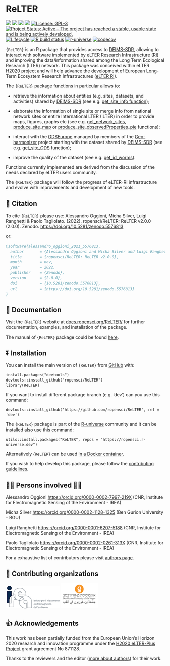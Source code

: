 ReLTER
================

<!-- README.md is generated from README.Rmd. Please edit that file -->
<!-- badges: start -->
<!-- other badges https://github.com/GuangchuangYu/badger -->
<!-- DOI badge -->

[![](https://img.shields.io/badge/doi-10.5281/zenodo.5576813-yellow.svg)](https://doi.org/10.5281/zenodo.5576813)
[![](https://img.shields.io/badge/devel%20version-2.0.0-blue.svg)](https://github.com/ropensci/ReLTER)
[![](https://img.shields.io/github/languages/code-size/ropensci/ReLTER.svg)](https://github.com/ropensci/ReLTER)
[![](https://img.shields.io/github/last-commit/ropensci/ReLTER.svg)](https://github.com/ropensci/ReLTER/commits/main)
[![License:
GPL-3](https://img.shields.io/badge/license-GPL--3-blue.svg)](https://cran.r-project.org/web/licenses/GPL-3)
[![Project Status: Active – The project has reached a stable, usable
state and is being actively
developed.](https://www.repostatus.org/badges/latest/active.svg)](https://www.repostatus.org/#active)
[![Lifecycle](https://lifecycle.r-lib.org/articles/figures/lifecycle-stable.svg)](https://lifecycle.r-lib.org/articles/stages.html#stable)
[![R build
status](https://github.com/rossellhayes/ipa/workflows/R-CMD-check/badge.svg)](https://github.com/rossellhayes/ipa/actions)
[![r-universe](https://ropensci.r-universe.dev/badges/ReLTER)](https://ropengov.r-universe.dev/)
[![codecov](https://codecov.io/gh/ropensci/ReLTER/branch/dev/graph/badge.svg)](https://codecov.io/gh/ropensci/ReLTER)
<!-- CRAN badges -->
<!-- [![](https://www.r-pkg.org/badges/version/ropensci/ReLTER?color=orange)](https://cran.r-project.org/package=ropensci/ReLTER) -->
<!-- [![CRAN checks](https://cranchecks.info/badges/summary/ReLTER)](https://cran.r-project.org/web/checks/check_results_ReLTER.html) -->
<!-- [![](http://cranlogs.r-pkg.org/badges/last-month/badger?color=green)](https://cran.r-project.org/package=badger) -->
<!-- [![Rdoc](https://www.rdocumentation.org/badges/version/ReLTER)](https://www.rdocumentation.org/packages/ReLTER) -->
<!-- badges: end -->

`{ReLTER}` is an R package that provides access to
[DEIMS-SDR](https://deims.org/), allowing to interact with software
implemented by eLTER Research Infrastructure (RI) and improving the
data/information shared among the Long Term Ecological Research (LTER)
network. This package was conceived within eLTER H2020 project and will
help advance the development of European Long-Term Ecosystem Research
Infrastructures ([eLTER RI](https://elter-ri.eu)).

The `{ReLTER}` package functions in particular allows to:

-   retrieve the information about entities (e.g. sites, datasets, and
    activities) shared by [DEIMS-SDR](https://deims.org/) (see e.g.
    [get_site_info
    function](https://docs.ropensci.org/ReLTER/reference/get_site_info.html));

-   elaborate the information of single site or merge info from national
    network sites or entire International LTER (ILTER) in order to
    provide maps, figures, graphs etc (see e.g.
    [get_network_sites](https://docs.ropensci.org/ReLTER/reference/get_network_sites.html),
    [produce_site_map](https://docs.ropensci.org/ReLTER/reference/produce_site_map.html)
    or
    [produce_site_observedProperties_pie](https://docs.ropensci.org/ReLTER/reference/produce_site_observedProperties_pie.html)
    functions);

-   interact with the [ODSEurope](maps.opendatascience.eu) managed by
    members of the
    [Geo-harmonizer](https://opendatascience.eu/geoharmonizer-project/)
    project starting with the dataset shared by
    [DEIMS-SDR](https://deims.org/) (see e.g.
    [get_site_ODS](https://docs.ropensci.org/ReLTER/reference/get_site_ODS.html)
    function);

-   improve the quality of the dataset (see e.g.
    [get_id_worms](https://docs.ropensci.org/ReLTER/reference/get_id_worms.html)).

Functions currently implemented are derived from the discussion of the
needs declared by eLTER users community.

The `{ReLTER}` package will follow the progress of eLTER-RI
infrastructure and evolve with improvements and development of new
tools.

<!-- about the icons https://github.com/ikatyang/emoji-cheat-sheet -->

## :notebook_with_decorative_cover: Citation

To cite `{ReLTER}` please use: Alessandro Oggioni, Micha Silver, Luigi
Ranghetti & Paolo Tagliolato. (2022). ropensci/ReLTER: ReLTER v2.0.0
(2.0.0). Zenodo. <https://doi.org/10.5281/zenodo.5576813>

or:

``` bibtex
@software{alessandro_oggioni_2021_5576813,
  author       = {Alessandro Oggioni and Micha Silver and Luigi Ranghetti and Paolo Tagliolato},
  title        = {ropensci/ReLTER: ReLTER v2.0.0},
  month        = nov,
  year         = 2022,
  publisher    = {Zenodo},
  version      = {2.0.0},
  doi          = {10.5281/zenodo.5576813},
  url          = {https://doi.org/10.5281/zenodo.5576813}
}
```

## :book: Documentation

Visit the `{ReLTER}` website at
[docs.ropensci.org/ReLTER/](https://docs.ropensci.org/ReLTER/) for
further documentation, examples, and installation of the package.

The manual of `{ReLTER}` package could be found
[here](https://ropensci.r-universe.dev/manual/ReLTER.pdf).

## :arrow_double_down: Installation

You can install the main version of `{ReLTER}` from
[GitHub](https://github.com/ropensci/ReLTER) with:

    install.packages("devtools")
    devtools::install_github("ropensci/ReLTER")
    library(ReLTER)

If you want to install different package branch (e.g. ‘dev’) can you use
this command:

    devtools::install_github('https://github.com/ropensci/ReLTER', ref = 'dev')

The `{ReLTER}` package is part of the
[R-universe](https://r-universe.dev/) community and it can be installed
also use this command:

    utils::install.packages("ReLTER", repos = "https://ropensci.r-universe.dev")

Alternatively {`ReLTER`} can be used [in a Docker
container](./articles/rocker_ReLTER.html).

If you wish to help develop this package, please follow the
[contributing guidelines](CONTRIBUTING.md).

## :woman_technologist: Persons involved :man_technologist:

Alessandro Oggioni <https://orcid.org/0000-0002-7997-219X> (CNR,
Institute for Electromagnetic Sensing of the Environment - IREA)

<!-- Add authors, reviewers including those who, within eLTER network, reviewed the package and add acknowledgements 
     in accordance with this https://ropensci.org/blog/2018/03/16/thanking-reviewers-in-metadata/ and this
     https://devguide.ropensci.org/building.html#authorship.
     Add the same in DESCRIPTION file -->

Micha Silver <https://orcid.org/0000-0002-1128-1325> (Ben Gurion
University - BGU)

Luigi Ranghetti <https:://orcid.org/0000-0001-6207-5188> (CNR, Institute
for Electromagnetic Sensing of the Environment - IREA)

Paolo Tagliolato <https:://orcid.org/0000-0002-0261-313X> (CNR,
Institute for Electromagnetic Sensing of the Environment - IREA)

For a exhaustive list of contributors please visit [authors
page](https://docs.ropensci.org/ReLTER/authors).

## :office: Contributing organizations

<img src="man/figures/irea_logo.png" height="72" alt="CNR-IREA" />
<!--a href="http://www.irea.cnr.it/en/"><img src="man/figures/irea_logo.png" height="40" align="left" /></a-->

<img src="man/figures/bgu_logo.png" height="80" alt="BGU" />
<!--a href="https://in.bgu.ac.il/en/"><img src="man/figures/bgu_logo.png" height="40" align="left" /></a-->

## :thumbsup: Acknowledgements

This work has been partially funded from the European Union’s Horizon
2020 research and innovation programme under the [H2020 eLTER-Plus
Project](https://elter-ri.eu/elter-plus) grant agreement No 871128.

Thanks to the reviewers and the editor ([more about
authors](https://docs.ropensci.org/ReLTER/authors.html)) for their work.
